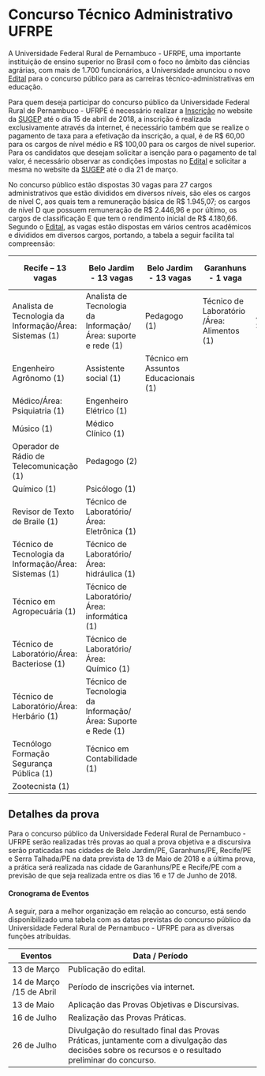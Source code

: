 ﻿# Concurso Técnico Administrativo UFRPE 

  

A Universidade Federal Rural de Pernambuco - UFRPE, uma importante instituição de ensino superior no Brasil com o foco no âmbito das ciências agrárias, com mais de 1.700 funcionários, a Universidade anunciou o novo [Edital](https://www.sugep2018.com.br/arquivos/EDITAL_12_2018_CONCURSO_UFRPE.pdf) para o concurso público para as carreiras técnico-administrativas em educação.  

  

Para quem deseja participar do concurso público da Universidade Federal Rural de Pernambuco - UFRPE é necessário realizar a [Inscrição](https://www.sugep2018.com.br/login.php) no website da [SUGEP](https://www.sugep2018.com.br/login.php) até o dia 15 de abril de 2018, a inscrição é realizada exclusivamente através da internet, é necessário também que se realize o pagamento de taxa para a efetivação da inscrição, a qual, é de R$ 60,00 para os cargos de nível médio e R$ 100,00 para os cargos de nível superior.  Para os candidatos que desejam solicitar a isenção para o pagamento de tal valor, é necessário observar as condições impostas no [Edital](https://www.sugep2018.com.br/arquivos/EDITAL_12_2018_CONCURSO_UFRPE.pdf) e solicitar a mesma no website da [SUGEP](https://www.sugep2018.com.br/login.php) até o dia 21 de março. 

  

No concurso público estão dispostas 30 vagas para 27 cargos administrativos que estão divididos em diversos níveis, são eles os cargos de nível C, aos quais tem a remuneração básica de R$ 1.945,07; os cargos de nível D que possuem remuneração de R$ 2.446,96 e por último, os cargos de classificação E que tem o rendimento inicial de R$ 4.180,66. Segundo o [Edital](https://www.sugep2018.com.br/arquivos/EDITAL_12_2018_CONCURSO_UFRPE.pdf), as vagas estão dispostas em vários centros acadêmicos e divididos em diversos cargos, portando, a tabela a seguir facilita tal compreensão:  

  

| Recife – 13 vagas                                       | Belo Jardim - 13 vagas                                        | Belo Jardim - 13 vagas               | Garanhuns - 1 vaga                         | Serra Talhada – 1 vaga |
|---------------------------------------------------------|---------------------------------------------------------------|--------------------------------------|--------------------------------------------|------------------------|
| Analista de Tecnologia da Informação/Área: Sistemas (1) | Analista de Tecnologia da Informação/Área: suporte e rede (1) | Pedagogo (1)                         | Técnico de Laboratório/Área: Alimentos (1) | Assistente Social (1)  |
| Engenheiro Agrônomo (1)                                 | Assistente social (1)                                         | Técnico em Assuntos Educacionais (1) |                                            |                        |
| Médico/Área: Psiquiatria (1)                            | Engenheiro Elétrico (1)                                       |                                      |                                            |                        |
| Músico (1)                                              | Médico Clínico (1)                                            |                                      |                                            |                        |
| Operador de Rádio de Telecomunicação (1)                | Pedagogo (2)                                                  |                                      |                                            |                        |
| Químico (1)                                             | Psicólogo (1)                                                 |                                      |                                            |                        |
| Revisor de Texto de Braile (1)                          | Técnico de Laboratório/Área: Eletrônica (1)                   |                                      |                                            |                        |
| Técnico de Tecnologia da Informação/Área: Sistemas (1)  | Técnico de Laboratório/Área: hidráulica (1)                   |                                      |                                            |                        |
| Técnico em Agropecuária (1)                             | Técnico de Laboratório/Área: informática (1)                  |                                      |                                            |                        |
| Técnico de Laboratório/Área: Bacteriose (1)             | Técnico de Laboratório/Área: Químico (1)                      |                                      |                                            |                        |
| Técnico de Laboratório/Área: Herbário (1)               | Técnico de Tecnologia da Informação/Área: Suporte e Rede (1)  |                                      |                                            |                        |
| Tecnólogo Formação Segurança Pública (1)                | Técnico em Contabilidade (1)                                  |                                      |                                            |                        |
| Zootecnista (1)                                         |                                                               |                                      |                                            |                        |
  

## Detalhes da prova  

  

Para o concurso público da Universidade Federal Rural de Pernambuco - UFRPE serão realizadas três provas ao qual a prova objetiva e a discursiva serão praticadas nas cidades de Belo Jardim/PE, Garanhuns/PE, Recife/PE e Serra Talhada/PE na data prevista de 13 de Maio de 2018 e a última prova, a prática será realizada nas cidade de Garanhuns/PE e Recife/PE com a previsão de que seja realizada entre os dias 16 e 17 de Junho de 2018. 

  

  

  

#### Cronograma de Eventos 

  

A seguir, para a melhor organização em relação ao concurso, está sendo disponibilizado uma tabela com as datas previstas do concurso público da Universidade Federal Rural de Pernambuco - UFRPE para as diversas funções atribuídas. 

  

| Eventos                     | Data / Período                                                                                                                                     | 
|-----------------------------|----------------------------------------------------------------------------------------------------------------------------------------------------| 
| 13 de Março                 | Publicação do edital.                                                                                                                              | 
| 14 de Março /15 de Abril | Período de inscrições via internet.                                                                                                                            | 
| 13 de Maio                  | Aplicação das Provas Objetivas e Discursivas.                                                                                                       | 
| 16 de Julho                 | Realização das Provas Práticas.                                                                                                                     | 
| 26 de Julho                 | Divulgação do resultado final das Provas Práticas, juntamente com a divulgação das decisões sobre os recursos e o resultado preliminar do concurso. | 
